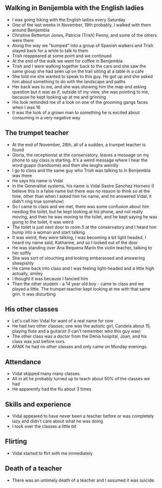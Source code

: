 ## Walking in Benijembla with the English ladies

- I was going hiking with the English ladies every Saturday
- One of the last weeks in November, 19th probably, I walked with them around Benijembla
- Christine Betterton Jones, Patricia (Trish) Penny, and some of the others were there
- Along the way we "bumped" into a group of Spanish walkers and Trish stayed back for a while to talk to them
- Trish reappeared at some point and we continued
- At the end of the walk we went for coffee in Benijembla
- Trish and I were walking together back to the cars and she saw the same group she had seen up on the trail sitting at a table in a cafe
- She told me she wanted to speak to this guy. He got up and she asked him about something to do with the landscape and paths
- Her back was to me, and she was showing him the map and asking question but it was as if, outside of my view, she was pointing to me, because he kept looking up at me and grinning 
- His look reminded me of a look on one of the grooming gangs faces when I was 16
- It was the look of a grown man to something he is excited about consuming in a very negative way

## The trumpet teacher

- At the end of November, 28th, all of a sudden, a trumpet teacher is found
- Gloria, the receptionist at the conservatory, leaves a message on my phone to say class is starting. It's a weird message where I hear the word guapo (handsome) and then she laughs weirdly
- I go to class and the same guy who Trish was talking to in Benijembla was there
- He says his name is Vidal
- In the Generalitat systems, his name is Vidal Sastre Sanchez Hornero (I believe this is a false name but there was no reason to think so at the time, other than when I asked him his name, and he answered Vidal, it didn't ring true somehow)
- So I came to class and we met, there was some confusion about him needing the toilet, but he kept looking at his phone, and not really moving, and then he was moving to the toilet, and he kept saying he was going to the toilet, it was weird
- The toilet is just next door to room 5 at the conservatory and I heard him bump into a woman and start talking
- It was weird, they were talking, I was becoming a bit light headed, I heard my name said, Katharine, and so I looked out of the door
- He was standing over Ana Requena Marín the violin teacher, talking to her softly
- She was sort of slouching and looking embarassed and answering sheepishly
- He came back into class and I was feeling light-headed and a little high actually, smiley
- I thought it was because I fancied him
- Then the other student - a 14 year old boy - came to class and we played a little. The trumpet teacher kept looking at me with that same grin. It was disturbing

## His other classes

- Let's call him Vidal for want of a real name for now
- He had two other classes; one was the autistic girl, Candela about 15,  playing flute and a guitarist (I can't remember who this guy was)
- The other class was a doctor from the Dénia hospital, Joan, and his class was just before ours.
- AFAIK he had no other classes and only came on Monday evenings.

## Attendance

- Vidal skipped many many classes 
- All in all he probably turned up to teach about 50% of the classes we had
- He apparently had the flu about 3 times

## Skills and experience

- Vidal appeared to have never been a teacher before or was completely lazy and didn't care about what he was doing
- I took over the classes a little bit

## Flirting

- Vidal started to flirt with me immediately

## Death of a teacher

- There was an untimely death of a teacher and I assumed it was suicide.
